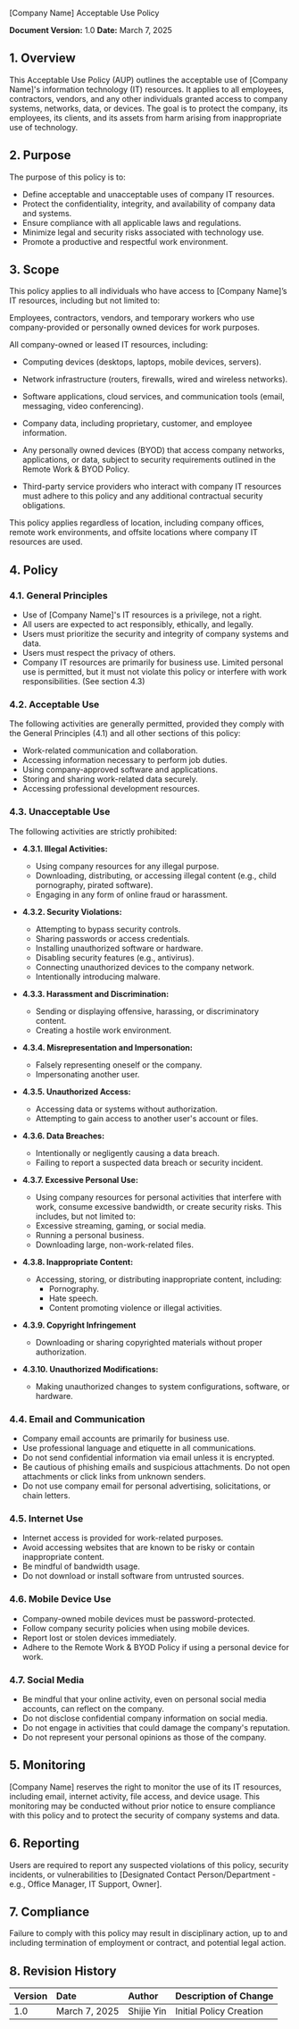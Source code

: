 [Company Name]
Acceptable Use Policy

**Document Version:** 1.0
**Date:** March 7, 2025

## 1. Overview

This Acceptable Use Policy (AUP) outlines the acceptable use of [Company Name]'s information technology (IT) resources. It applies to all employees, contractors, vendors, and any other individuals granted access to company systems, networks, data, or devices. The goal is to protect the company, its employees, its clients, and its assets from harm arising from inappropriate use of technology.

## 2. Purpose

The purpose of this policy is to:

*   Define acceptable and unacceptable uses of company IT resources.
*   Protect the confidentiality, integrity, and availability of company data and systems.
*   Ensure compliance with all applicable laws and regulations.
*   Minimize legal and security risks associated with technology use.
*   Promote a productive and respectful work environment.

## 3. Scope

This policy applies to all individuals who have access to [Company Name]’s IT resources, including but not limited to: 

Employees, contractors, vendors, and temporary workers who use company-provided or personally owned devices for work purposes.  

All company-owned or leased IT resources, including:  

* Computing devices (desktops, laptops, mobile devices, servers).  

* Network infrastructure (routers, firewalls, wired and wireless networks). 

* Software applications, cloud services, and communication tools (email, messaging, video conferencing).  

* Company data, including proprietary, customer, and employee information.  

* Any personally owned devices (BYOD) that access company networks, applications, or data, subject to security requirements outlined in the Remote Work & BYOD Policy.  

* Third-party service providers who interact with company IT resources must adhere to this policy and any additional contractual security obligations. 

This policy applies regardless of location, including company offices, remote work environments, and offsite locations where company IT resources are used. 


## 4. Policy

### 4.1. General Principles

*   Use of [Company Name]'s IT resources is a privilege, not a right.
*   All users are expected to act responsibly, ethically, and legally.
*   Users must prioritize the security and integrity of company systems and data.
*   Users must respect the privacy of others.
*   Company IT resources are primarily for business use. Limited personal use is permitted, but it must not violate this policy or interfere with work responsibilities. (See section 4.3)

### 4.2. Acceptable Use

The following activities are generally permitted, provided they comply with the General Principles (4.1) and all other sections of this policy:

*   Work-related communication and collaboration.
*   Accessing information necessary to perform job duties.
*   Using company-approved software and applications.
*   Storing and sharing work-related data securely.
*   Accessing professional development resources.

### 4.3. Unacceptable Use

The following activities are strictly prohibited:

*   **4.3.1. Illegal Activities:**
    *   Using company resources for any illegal purpose.
    *   Downloading, distributing, or accessing illegal content (e.g., child pornography, pirated software).
    *   Engaging in any form of online fraud or harassment.

*   **4.3.2. Security Violations:**
    *   Attempting to bypass security controls.
    *   Sharing passwords or access credentials.
    *   Installing unauthorized software or hardware.
    *   Disabling security features (e.g., antivirus).
    *   Connecting unauthorized devices to the company network.
    *   Intentionally introducing malware.

*   **4.3.3. Harassment and Discrimination:**
    *   Sending or displaying offensive, harassing, or discriminatory content.
    *   Creating a hostile work environment.

*   **4.3.4. Misrepresentation and Impersonation:**
    *   Falsely representing oneself or the company.
    *   Impersonating another user.

*   **4.3.5. Unauthorized Access:**
    *   Accessing data or systems without authorization.
    *   Attempting to gain access to another user's account or files.

*   **4.3.6. Data Breaches:**
    *   Intentionally or negligently causing a data breach.
    *   Failing to report a suspected data breach or security incident.

*   **4.3.7. Excessive Personal Use:**
    *   Using company resources for personal activities that interfere with work, consume excessive bandwidth, or create security risks. This includes, but not limited to:
      *  Excessive streaming, gaming, or social media.
      *  Running a personal business.
      *  Downloading large, non-work-related files.

*   **4.3.8. Inappropriate Content:**
    *   Accessing, storing, or distributing inappropriate content, including:
        *   Pornography.
        *   Hate speech.
        *   Content promoting violence or illegal activities.

* **4.3.9. Copyright Infringement**
    * Downloading or sharing copyrighted materials without proper authorization.

* **4.3.10. Unauthorized Modifications:**
    * Making unauthorized changes to system configurations, software, or hardware.

### 4.4. Email and Communication

*   Company email accounts are primarily for business use.
*   Use professional language and etiquette in all communications.
*   Do not send confidential information via email unless it is encrypted.
*   Be cautious of phishing emails and suspicious attachments. Do not open attachments or click links from unknown senders.
*   Do not use company email for personal advertising, solicitations, or chain letters.

### 4.5. Internet Use

*   Internet access is provided for work-related purposes.
*   Avoid accessing websites that are known to be risky or contain inappropriate content.
*   Be mindful of bandwidth usage.
*   Do not download or install software from untrusted sources.

### 4.6. Mobile Device Use

*   Company-owned mobile devices must be password-protected.
*   Follow company security policies when using mobile devices.
*   Report lost or stolen devices immediately.
*   Adhere to the Remote Work & BYOD Policy if using a personal device for work.

### 4.7. Social Media

*   Be mindful that your online activity, even on personal social media accounts, can reflect on the company.
*   Do not disclose confidential company information on social media.
*   Do not engage in activities that could damage the company's reputation.
*   Do not represent your personal opinions as those of the company.

## 5. Monitoring

[Company Name] reserves the right to monitor the use of its IT resources, including email, internet activity, file access, and device usage. This monitoring may be conducted without prior notice to ensure compliance with this policy and to protect the security of company systems and data.

## 6. Reporting

Users are required to report any suspected violations of this policy, security incidents, or vulnerabilities to [Designated Contact Person/Department - e.g., Office Manager, IT Support, Owner].

## 7. Compliance

Failure to comply with this policy may result in disciplinary action, up to and including termination of employment or contract, and potential legal action.

## 8. Revision History

| Version | Date       | Author             | Description of Change |
| :------ | :---------- | :----------------- | :-------------------- |
| 1.0     | March 7, 2025 | Shijie Yin | Initial Policy Creation |
